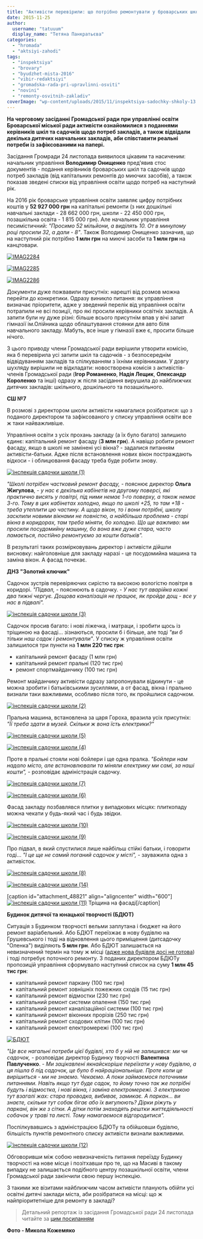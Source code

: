 ```yaml
---
title: "Активісти перевірили: що потрібно ремонтувати у броварських школах та садочках"
date: 2015-11-25
author: 
  username: "tatuuum"
  display_name: "Тетяна Панкратьєва"
categories: 
  - "hromada"
  - "aktsiyi-zahodi"
tags: 
  - "inspektsiya"
  - "brovary"
  - "byudzhet-mista-2016"
  - "vibir-redaktsiyi"
  - "gromadska-rada-pri-upravlinni-osviti"
  - "novini"
  - "remonty-osvitnih-zakladiv"
coverImage: "wp-content/uploads/2015/11/inspektsiya-sadochky-shkoly-13.jpg"
---
```


**На черговому засіданні Громадської ради при управлінні освіти Броварської міської ради активісти ознайомилися з поданнями керівників шкіл та садочків щодо потреб закладів, а також відвідали декілька дитячих навчальних закладів, аби співставити реальні потреби із зафіксованими на папері.**

Засідання Громради 24 листопада виявилося цікавим та насиченим: начальник управління **Володимир Онищенко** пред'явив стос документів - подання керівників броварських шкіл та садочків щодо потреб закладів (від капітальних ремонтів до миючих засобів), а також показав зведені списки від управління освіти щодо потреб на наступний рік.

На 2016 рік броварське управління освіти заявляє цифру потрібних коштів у **52 927 000 грн** на капітальні ремонти (з них дошкільні навчальні заклади - 28 662 000 грн, школи - 22 450 000 грн, позашкільна освіта - 1 815 000 грн). Але начальник управління песимістичний: _"Просимо 52 мільйони, а виділять 10. От в минулому році просили 32, а дали - 8"_. Також Володимир Онищенко зазначив, що на наступний рік потрібно **1 млн грн** на миючі засоби та **1 млн грн** на канцтовари.

[![IMAG2284](https://mpz.brovary.org/wp-content/uploads/2015/11/IMAG2284.jpg)](https://mpz.brovary.org/wp-content/uploads/2015/11/IMAG2284.jpg)

[![IMAG2285](https://mpz.brovary.org/wp-content/uploads/2015/11/IMAG2285.jpg)](https://mpz.brovary.org/wp-content/uploads/2015/11/IMAG2285.jpg)

[![IMAG2286](https://mpz.brovary.org/wp-content/uploads/2015/11/IMAG2286.jpg)](https://mpz.brovary.org/wp-content/uploads/2015/11/IMAG2286.jpg)

Документи дуже пожвавили присутніх: нарешті від розмов можна перейти до конкретики. Одразу виникло питання: як управління визначає пріоритети, адже у зведений перелік від управління освіти потрапили не всі позиції, про які просили керівники освітніх закладів. А запити були ну дуже різні: більше всього присутнім впав у вічі запит гімназії ім.Олійника щодо облаштування стоянки для авто біля навчального закладу. Мабуть, все інше у гімназії вже є, просити більше нічого.

З цього приводу члени Громадської ради вирішили утворити комісію, яка б перевірила усі запити шкіл та садочків - з безпосереднім відвідуванням закладів та спілкуванням з їхніми керівниками. У довгу шухляду вирішили не відкладати: новостворена комісія з активістів-членів Громадської ради (**Ігор Романенко**, **Надія Лещик**, **Олександр Короленко** та інші) одразу ж після засідання вирушила до найближчих дитячих закладів: шкільного, дошкільного та позашкільного.

**СШ №7**

В розмові з директором школи активісти намагалися розібратися: що з поданого директором та зафіксованого у списку управління освіти все ж таки найважливіше.

Управління освіти з усіх прохань закладу (а їх було багато) залишило єдинє: капітальний ремонт фасаду (**3 млн грн**). А навіщо робити ремонт фасаду, якщо в школі не замінені усі вікна? - задалися питанням активісти-батьки. Адже після встановлення нових вікон постраждають відкоси - і облицювання фасаду треба буде робити знову.

[![інспекція садочки школи (1)](https://mpz.brovary.org/wp-content/uploads/2015/11/inspektsiya-sadochky-shkoly-1.jpg)](https://mpz.brovary.org/wp-content/uploads/2015/11/inspektsiya-sadochky-shkoly-1.jpg)

_"Школі потрібен частковий ремонт фасаду,_ - пояснює директор **Ольга Жигулова**, - _у нас є декілька кабінетів на другому поверсі, які практично висять у повітрі, під ними немає 1-го поверху, а також немає 3-го. Тому в цих кабінетах холодно, якщо по школі +25, то там +18 - треба утеплити цю частину. А щодо вікон, то і вони потрібні, школу засклили новими вікнами не повністю, а найбільша проблема - старі вікна в коридорах, там треба міняти, бо холодно. Що ще важливо: ми просили посудомийну машину, бо вона вже дуже стара, часто ламається, постійно ремонтуємо за кошти батьків"._

В результаті таких розмірковувань директор і активісти дійшли висновку: найголовніше для закладу наразі - це посудомийна машина та заміна вікон. А фасад почекає.

**ДНЗ "Золотий ключик"**

Садочок зустрів перевіряючих сирістю та високою вологістю повітря в коридорі. _"Підвал,_ - пояснюють в садочку. - _У нас тут аварійка кожні два тижні чергує. Дощова каналізація не працює, як пройде дощ - все у нас в підвалі"._

[![інспекція садочки школи (3)](https://mpz.brovary.org/wp-content/uploads/2015/11/inspektsiya-sadochky-shkoly-3.jpg)](https://mpz.brovary.org/wp-content/uploads/2015/11/inspektsiya-sadochky-shkoly-3.jpg)

Садочок просив багато: і нові ліжечка, і матраци, і зробити щось із тріщиною на фасаді... зізнаються, просили б і більше, але тоді _"ви б тільки наш садок і ремонтували"_. У списку ж управління освіти залишилося три пункти на **1 млн 220 тис грн**:

- капітальний ремонт фасаду (1 млн грн)
- капітальний ремонт пральні (120 тис грн)
- ремонт спортмайданчику (100 тис грн)

Ремонт майданчику активісти одразу запропонували відкинути - це можна зробити і батьківськими зусиллями, а от фасад, вікна і пральню визнали таки важливими, особливо після того, як пройшлися садочком.

[![інспекція садочки школи (2)](https://mpz.brovary.org/wp-content/uploads/2015/11/inspektsiya-sadochky-shkoly-2.jpg)](https://mpz.brovary.org/wp-content/uploads/2015/11/inspektsiya-sadochky-shkoly-2.jpg)

Пральна машина, встановлена за царя Гороха, вразила усіх присутніх: _"Її треба здати в музей. Скільки ж вона їсть електрики?"_

[![інспекція садочки школи (5)](https://mpz.brovary.org/wp-content/uploads/2015/11/inspektsiya-sadochky-shkoly-5.jpg)](https://mpz.brovary.org/wp-content/uploads/2015/11/inspektsiya-sadochky-shkoly-5.jpg)

[![інспекція садочки школи (4)](https://mpz.brovary.org/wp-content/uploads/2015/11/inspektsiya-sadochky-shkoly-4.jpg)](https://mpz.brovary.org/wp-content/uploads/2015/11/inspektsiya-sadochky-shkoly-4.jpg)

Проте в пральні стояли нові бойлери і ще одна пралка. _"Бойлери нам надало місто, але встановлювали та міняли електрику ми самі, за наші кошти",_ \- розповідає адміністрація садочку.

[![інспекція садочки школи (7)](https://mpz.brovary.org/wp-content/uploads/2015/11/inspektsiya-sadochky-shkoly-7.jpg)](https://mpz.brovary.org/wp-content/uploads/2015/11/inspektsiya-sadochky-shkoly-7.jpg)

[![інспекція садочки школи (6)](https://mpz.brovary.org/wp-content/uploads/2015/11/inspektsiya-sadochky-shkoly-6.jpg)](https://mpz.brovary.org/wp-content/uploads/2015/11/inspektsiya-sadochky-shkoly-6.jpg)

Фасад закладу позбавлявся плитки у випадкових місцях: плиткопаду можна чекати у будь-який час і будь звідки.

[![інспекція садочки школи (10)](https://mpz.brovary.org/wp-content/uploads/2015/11/inspektsiya-sadochky-shkoly-10.jpg)](https://mpz.brovary.org/wp-content/uploads/2015/11/inspektsiya-sadochky-shkoly-10.jpg)

[![інспекція садочки школи (9)](https://mpz.brovary.org/wp-content/uploads/2015/11/inspektsiya-sadochky-shkoly-9.jpg)](https://mpz.brovary.org/wp-content/uploads/2015/11/inspektsiya-sadochky-shkoly-9.jpg)

Про підвал, в який спустилися лише найбільш стійкі батьки, і говорити годі... _"І це ще не самий поганий садочок у місті",_ - зауважила одна з активісток.

[![інспекція садочки школи (8)](https://mpz.brovary.org/wp-content/uploads/2015/11/inspektsiya-sadochky-shkoly-8.jpg)](https://mpz.brovary.org/wp-content/uploads/2015/11/inspektsiya-sadochky-shkoly-8.jpg)

[![інспекція садочки школи (14)](https://mpz.brovary.org/wp-content/uploads/2015/11/inspektsiya-sadochky-shkoly-14.jpg)](https://mpz.brovary.org/wp-content/uploads/2015/11/inspektsiya-sadochky-shkoly-14.jpg)

\[caption id="attachment\_48821" align="aligncenter" width="600"\][![інспекція садочки школи (11)](https://mpz.brovary.org/wp-content/uploads/2015/11/inspektsiya-sadochky-shkoly-11.jpg)](https://mpz.brovary.org/wp-content/uploads/2015/11/inspektsiya-sadochky-shkoly-11.jpg) Тріщина на фасаді\[/caption\]

**Будинок дитячої та юнацької творчості (БДЮТ)**

Ситуація з Будинком творчості вельми заплутана і бюджет на його ремонт варіабельний. Або БДЮТ переїзжає в нову будівлю на Грушевського і тоді на відновлення цього приміщення (дитсадочку "Оленка") виділяють **5 млн грн**. Або БДЮТ залишається на невизначений термін на тому ж місці ([адже нова будівля досі не готова](https://mpz.brovary.org/chomu-niyak-ne-dobuduyut-novyj-budynok-dytyachoyi-tvorchosti-na-grushevskogo/)) і тоді потребує поточного ремонту. З поданих директором БДЮТу пропозицій управління сформувало наступний список на суму **1 млн 45 тис грн**:

- капітальний ремонт паркану (100 тис грн)
- капітальний ремонт зовнішніх пожежних сходів (15 тис грн)
- капітальний ремонт відмостки (230 тис грн)
- капітальний ремонт системи опалення (150 тис грн)
- капітальний ремонт каналізаційної системи (100 тис грн)
- капітальний ремонт віконних прорізів (250 тис грн)
- капітальний ремонт сходових клітин (100 тис грн)
- капітальний ремонт електромережі (100 тис грн)

[![БДЮТ](https://mpz.brovary.org/wp-content/uploads/2015/11/BDYUT.jpg)](https://mpz.brovary.org/wp-content/uploads/2015/11/BDYUT.jpg)

_"Це все нагальні потреби цієї будівлі, хто б у ній не залишився: ми чи садочок,_ - розповідає директор Будинку творчості **Валентина Павлученко**. - _Ми зацікавлені якнайскоріше переїхати у нову будівлю, а ця пішла б під садочок, це було б найраціональніше. Проте коли це вирішиться - ми не знаємо. Чекаємо. А поки займаємося поточними питаннями. Навіть якщо тут буде садок, то йому точно так же потрібні будуть і відмостка, і нові вікна, і заміна електромережі. З електрикою тут взагалі жах: стара проводка, вибиває, замикає. А паркан... ви знаєте, скільки тут собак бігає або їх вигулюють? Дірки ріжуть у паркані, він же з сітки. А дітки потім знаходять рештки життєдіяльності собачок у траві та листі. Тому намагаємося відгородитися"._

Поспілкувавшись з адміністрацією БДЮТу та обійшовши будівлю, більшість пунктів ремонтного списку активісти визнали важливими.

[![інспекція садочки школи (12)](https://mpz.brovary.org/wp-content/uploads/2015/11/inspektsiya-sadochky-shkoly-12.jpg)](https://mpz.brovary.org/wp-content/uploads/2015/11/inspektsiya-sadochky-shkoly-12.jpg)

Обговоривши між собою невизначеність питання переїзду Будинку творчості на нове місце і позітхавши про те, що на Масиві в такому випадку не залишається подібного центру позашкільної освіти, члени Громадської ради закінчили свою першу інспекцію.

З такими же візитами найближчим часом активісти планують обійти усі освітні дитячі заклади міста, аби розібратися на місці: що ж найпріоритетніше для ремонту в закладі?

> Детальний репортаж із засідання Громадської ради 24 листопада читайте за [цим посиланням](https://mpz.brovary.org/gromadska-rada-elektronna-cherga-v-sadochky-batkivski-vnesky-byudzhetni-podannya/)

**Фото - Микола Кожемяко**
